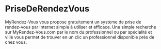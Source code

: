 # PriseDeRendezVous
MyRendez-Vous vous propose gratuitement un système de prise de rendez-vous par internet simple à utiliser et efficace. Une simple recherche sur MyRendez-Vous.com par le nom du professionnel ou par spécialité et ville vous permet de trouver en un clic un professionnel disponible près de chez vous.
